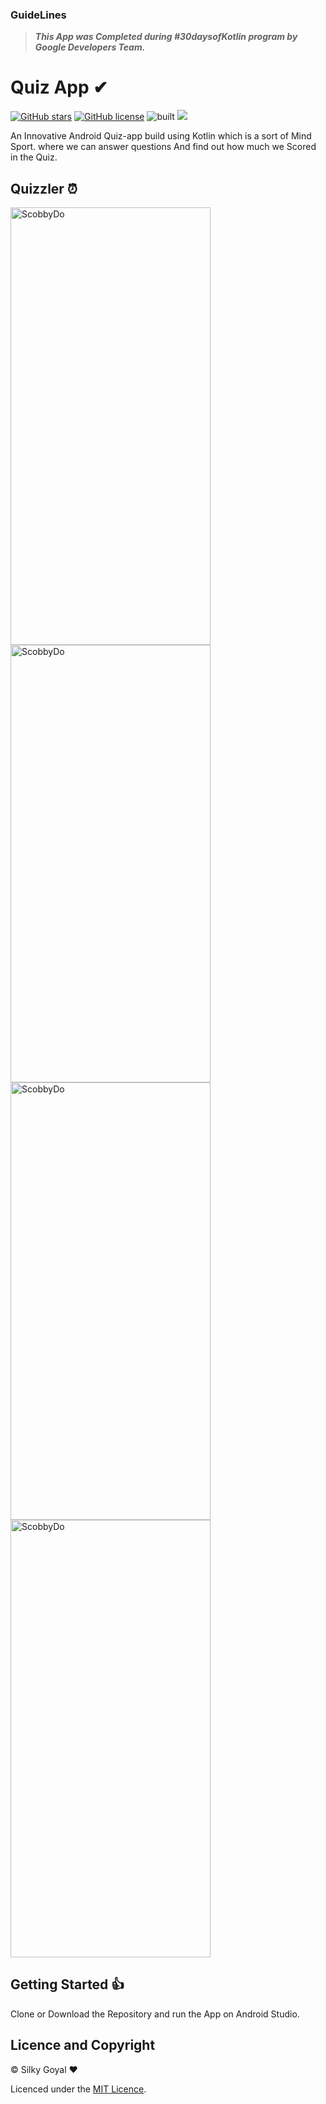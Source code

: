 ### GuideLines 
> ***This App was Completed during #30daysofKotlin program by Google Developers Team.***

# Quiz App ✔
[![GitHub stars](https://img.shields.io/github/stars/Silky-7/Quizzler?color=%230091FF&label=Stars&logo=Android)](https://github.com/Silky-7/Quizzler/stargazers)       [![GitHub license](https://img.shields.io/github/license/Silky-7/Quizzler?color=green&style=plastic)](https://github.com/Silky-7/Quizzler/blob/master/LICENCE)
![built](https://img.shields.io/badge/BUILT%20WITH-KOTLIN-orange?style=for-the-badge&logo=kotlin)
![](https://img.shields.io/badge/Open%20Source-%E2%9D%A4-%2343AD8ElogoColor=%2344AE8F)

An Innovative Android Quiz-app build using Kotlin which is a sort of Mind Sport.
where we can answer questions
And find out how much we Scored in the Quiz.  

## Quizzler ⏰
<p align="left">
<img width="320" height="700" alt="ScobbyDo" src="https://user-images.githubusercontent.com/56695533/83825594-603d8980-a6f7-11ea-96f7-b6ae45c914d0.jpg">

<img width="320" height="700" alt="ScobbyDo" src="https://user-images.githubusercontent.com/56695533/83825944-4fd9de80-a6f8-11ea-84c1-0b282d8cec26.jpg">

<img width="320" height="700" alt="ScobbyDo" src="https://user-images.githubusercontent.com/56695533/83826155-d0004400-a6f8-11ea-9541-369e605aecd2.jpg">

<img width="320" height="700" alt="ScobbyDo" src="https://user-images.githubusercontent.com/56695533/83826043-8e6f9900-a6f8-11ea-8331-5ce600253d13.jpg">
  
</p> 

## Getting Started :+1:

Clone or Download the Repository and run the App on Android Studio.

## Licence and Copyright 
© Silky Goyal ❤

Licenced under the [MIT Licence](LICENCE).



